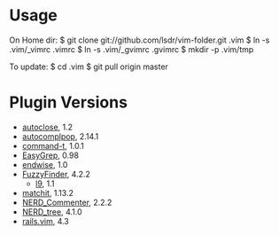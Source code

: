 # Usage

On Home dir:
    $ git clone git://github.com/lsdr/vim-folder.git .vim
    $ ln -s .vim/_vimrc .vimrc
    $ ln -s .vim/_gvimrc .gvimrc
    $ mkdir -p .vim/tmp

To update:
    $ cd .vim
    $ git pull origin master

# Plugin Versions

* [autoclose](http://www.vim.org/scripts/script.php?script_id=1849), 1.2
* [autocomplpop](http://www.vim.org/scripts/script.php?script_id=1879), 2.14.1
* [command-t](http://www.vim.org/scripts/script.php?script_id=3025), 1.0.1
* [EasyGrep](http://www.vim.org/scripts/script.php?script_id=2438), 0.98
* [endwise](http://www.vim.org/scripts/script.php?script_id=2386), 1.0
* [FuzzyFinder](http://www.vim.org/scripts/script.php?script_id=1984), 4.2.2
  * [l9](http://www.vim.org/scripts/script.php?script_id=3252), 1.1
* [matchit](http://www.vim.org/scripts/script.php?script_id=39), 1.13.2
* [NERD_Commenter](http://www.vim.org/scripts/script.php?script_id=1218), 2.2.2
* [NERD_tree](http://www.vim.org/scripts/script.php?script_id=1658), 4.1.0
* [rails.vim](http://www.vim.org/scripts/script.php?script_id=1567), 4.3


